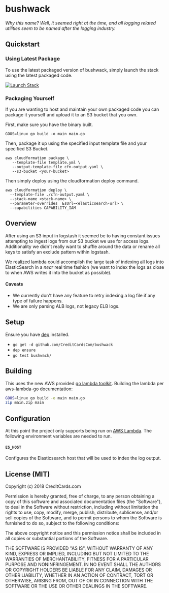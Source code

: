 # bushwack

*Why this name? Well, it seemed right at the time, and all logging related utilities seem to be named after the logging industry.*

## Quickstart

### Using Latest Package

To use the latest packaged version of bushwack, simply launch the stack using the latest packaged code.

[![Launch Stack](https://cdn.rawgit.com/buildkite/cloudformation-launch-stack-button-svg/master/launch-stack.svg)](https://console.aws.amazon.com/cloudformation/home#/stacks/new?stackName=bushwack&templateURL=https://s3-us-west-2.amazonaws.com/bushwack/cfn-output.yaml)

### Packaging Yourself

If you are wanting to host and maintain your own packaged code you can package it yourself and upload it to an S3 bucket that you own.

First, make sure you have the binary built.

```
GOOS=linux go build -o main main.go
```

Then, package it up using the specified input template file and your specified S3 Bucket.

```
aws cloudformation package \
   --template-file template.yml \
   --output-template-file cfn-output.yaml \
   --s3-bucket <your-bucket>
```

Then simply deploy using the cloudformation deploy command.

```
aws cloudformation deploy \
  --template-file ./cfn-output.yaml \
  --stack-name <stack-name> \
  --parameter-overrides  EsUrl=<elasticsearch-url> \
  --capabilities CAPABILITY_IAM
```

## Overview

After using an S3 input in logstash it seemed be to having constant issues attempting to ingest logs from our S3 bucket we use for access logs. Additionality we didn't really want to shuffle around the data or rename all keys to satisfy an exclude pattern within logstash.

We realized lambda could accomplish the large task of indexing all logs into ElasticSearch in a *near* real time fashion (we want to index the logs as close to when AWS writes it into the bucket as possible).

#### Caveats

- We currently don't have any feature to retry indexing a log file if any type of failure happens.
- We are only parsing ALB logs, not legacy ELB logs.

## Setup

Ensure you have [dep](https://github.com/golang/dep) installed.

- `go get -d github.com/CreditCardsCom/bushwack`
- `dep ensure`
- `go test bushwack/`

## Building

This uses the new AWS provided [go lambda toolkit](https://github.com/aws/aws-lambda-go). Building the lambda per aws-lambda-go documentation:


```bash
GOOS=linux go build -o main main.go
zip main.zip main
```

## Configuration

At this point the project only supports being run on [AWS Lambda](https://aws.amazon.com/lambda/). The following environment variables are needed to run.

#### `ES_HOST`

Configures the Elasticsearch host that will be used to index the log output.

## License (MIT)

Copyright (c) 2018 CreditCards.com

Permission is hereby granted, free of charge, to any person obtaining a copy
of this software and associated documentation files (the "Software"), to deal
in the Software without restriction, including without limitation the rights
to use, copy, modify, merge, publish, distribute, sublicense, and/or sell
copies of the Software, and to permit persons to whom the Software is
furnished to do so, subject to the following conditions:

The above copyright notice and this permission notice shall be included in all
copies or substantial portions of the Software.

THE SOFTWARE IS PROVIDED "AS IS", WITHOUT WARRANTY OF ANY KIND, EXPRESS OR
IMPLIED, INCLUDING BUT NOT LIMITED TO THE WARRANTIES OF MERCHANTABILITY,
FITNESS FOR A PARTICULAR PURPOSE AND NONINFRINGEMENT. IN NO EVENT SHALL THE
AUTHORS OR COPYRIGHT HOLDERS BE LIABLE FOR ANY CLAIM, DAMAGES OR OTHER
LIABILITY, WHETHER IN AN ACTION OF CONTRACT, TORT OR OTHERWISE, ARISING FROM,
OUT OF OR IN CONNECTION WITH THE SOFTWARE OR THE USE OR OTHER DEALINGS IN THE
SOFTWARE.

